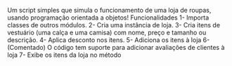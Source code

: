 Um script simples que simula o funcionamento de uma loja de roupas, usando programação orientada a objetos!
          Funcionalidades
1- Importa classes de outros módulos. 
2- Cria uma instância de loja.
3- Cria itens de vestuário (uma calça e uma camisa) com nome, preço e tamanho ou descrição.
4- Aplica desconto nos itens.
5- Adiciona os itens à loja
6- (Comentado) O código tem suporte para adicionar avaliações de clientes à loja
7- Exibe os itens da loja no método

